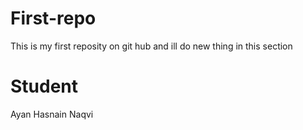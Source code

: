 # First-repo
This is my first reposity on git hub and ill do new thing in this section 

# Student 
Ayan Hasnain Naqvi